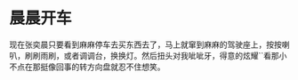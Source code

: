 # 晨晨开车

现在张奕晨只要看到麻麻停车去买东西去了，马上就窜到麻麻的驾驶座上，按按喇叭，刷刷雨刷，或者调调台，换换灯。然后扭头对我呲呲牙，得意的炫耀``看那小不点在那挺像回事的转方向盘就忍不住想笑。